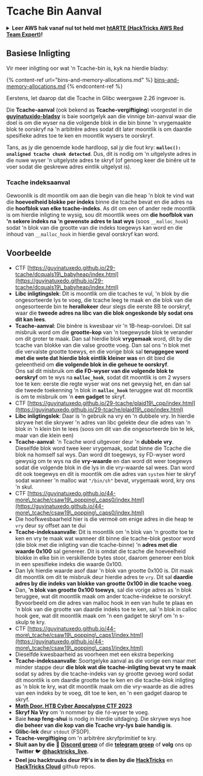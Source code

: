 # Tcache Bin Aanval

<details>

<summary><strong>Leer AWS hak vanaf nul tot held met</strong> <a href="https://training.hacktricks.xyz/courses/arte"><strong>htARTE (HackTricks AWS Red Team Expert)</strong></a><strong>!</strong></summary>

Ander maniere om HackTricks te ondersteun:

* As jy wil sien dat jou **maatskappy geadverteer word in HackTricks** of **HackTricks aflaai in PDF-formaat** Kyk na die [**INSKRYWINGSPLANNE**](https://github.com/sponsors/carlospolop)!
* Kry die [**amptelike PEASS & HackTricks swag**](https://peass.creator-spring.com)
* Ontdek [**Die PEASS Familie**](https://opensea.io/collection/the-peass-family), ons versameling van eksklusiewe [**NFTs**](https://opensea.io/collection/the-peass-family)
* **Sluit aan by die** 💬 [**Discord groep**](https://discord.gg/hRep4RUj7f) of die [**telegram groep**](https://t.me/peass) of **volg** ons op **Twitter** 🐦 [**@hacktricks\_live**](https://twitter.com/hacktricks\_live)**.**
* **Deel jou haktruuks deur PRs in te dien by die** [**HackTricks**](https://github.com/carlospolop/hacktricks) en [**HackTricks Cloud**](https://github.com/carlospolop/hacktricks-cloud) github repos.

</details>

## Basiese Inligting

Vir meer inligting oor wat 'n Tcache-bin is, kyk na hierdie bladsy:

{% content-ref url="bins-and-memory-allocations.md" %}
[bins-and-memory-allocations.md](bins-and-memory-allocations.md)
{% endcontent-ref %}

Eerstens, let daarop dat die Tcache in Glibc weergawe 2.26 ingevoer is.

Die **Tcache-aanval** (ook bekend as **Tcache-vergiftiging**) voorgestel in die [**guyinatuxido-bladsy**](https://guyinatuxedo.github.io/29-tcache/tcache\_explanation/index.html) is baie soortgelyk aan die vinnige bin-aanval waar die doel is om die wyser na die volgende blok in die bin binne 'n vrygemaakte blok te oorskryf na 'n arbitrêre adres sodat dit later moontlik is om daardie spesifieke adres toe te ken en moontlik wysers te oorskryf.

Tans, as jy die genoemde kode hardloop, sal jy die fout kry: **`malloc(): unaligned tcache chunk detected`**. Dus, dit is nodig om 'n uitgelyste adres in die nuwe wyser 'n uitgelyste adres te skryf (of genoeg keer die binêre uit te voer sodat die geskrewe adres eintlik uitgelyst is).

### Tcache indeksaanval

Gewoonlik is dit moontlik om aan die begin van die heap 'n blok te vind wat die **hoeveelheid blokke per indeks** binne die tcache bevat en die adres na die **hoofblok van elke tcache-indeks**. As dit om een of ander rede moontlik is om hierdie inligting te wysig, sou dit moontlik wees om **die hoofblok van 'n sekere indeks na 'n gewenste adres te laat wys** (soos `__malloc_hook`) sodat 'n blok van die grootte van die indeks toegewys kan word en die inhoud van `__malloc_hook` in hierdie geval oorskryf kan word.

## Voorbeelde

* CTF [https://guyinatuxedo.github.io/29-tcache/dcquals19\_babyheap/index.html](https://guyinatuxedo.github.io/29-tcache/dcquals19\_babyheap/index.html)
* **Libc inligtingslek**: Dit is moontlik om die tcaches te vul, 'n blok by die ongesorteerde lys te voeg, die tcache leeg te maak en die blok van die ongesorteerde bin te **herallokeer** deur slegs die eerste 8B te oorskryf, waar die **tweede adres na libc van die blok ongeskonde bly sodat ons dit kan lees**.
* **Tcache-aanval**: Die binêre is kwesbaar vir 'n 1B-heap-oorvloei. Dit sal misbruik word om die **grootte-kop** van 'n toegewysde blok te verander om dit groter te maak. Dan sal hierdie blok **vrygemaak** word, dit by die tcache van blokke van die valse grootte voeg. Dan sal ons 'n blok met die vervalste grootte toewys, en die vorige blok sal **teruggegee word met die wete dat hierdie blok eintlik kleiner was** en dit bied die geleentheid om **die volgende blok in die geheue te oorskryf**.\
Ons sal dit misbruik om **die FD-wyser van die volgende blok te oorskryf** om te wys na **`malloc_hook`**, sodat dit moontlik is om 2 wysers toe te ken: eerste die regte wyser wat ons net gewysig het, en dan sal die tweede toekenning 'n blok in **`malloc_hook`** teruggee wat dit moontlik is om te misbruik om 'n **een gadget** te skryf.
* CTF [https://guyinatuxedo.github.io/29-tcache/plaid19\_cpp/index.html](https://guyinatuxedo.github.io/29-tcache/plaid19\_cpp/index.html)
* **Libc inligtingslek**: Daar is 'n gebruik na vry en 'n dubbele vry. In hierdie skrywe het die skrywer 'n adres van libc gelekte deur die adres van 'n blok in 'n klein bin te lees (soos om dit van die ongesorteerde bin te lek, maar van die klein een)
* **Tcache-aanval**: 'n Tcache word uitgevoer deur 'n **dubbele vry**. Dieselfde blok word twee keer vrygemaak, sodat binne die Tcache die blok na homself sal wys. Dan word dit toegewys, sy FD-wyser word gewysig om te wys na die **vry-waarde** en dan word dit weer toegewys sodat die volgende blok in die lys in die vry-waarde sal wees. Dan word dit ook toegewys en dit is moontlik om die adres van `system` hier te skryf sodat wanneer 'n malloc wat `"/bin/sh"` bevat, vrygemaak word, kry ons 'n skul.
* CTF [https://guyinatuxedo.github.io/44-more\_tcache/csaw19\_popping\_caps0/index.html](https://guyinatuxedo.github.io/44-more\_tcache/csaw19\_popping\_caps0/index.html)
* Die hoofkwesbaarheid hier is die vermoë om enige adres in die heap te `vry` deur sy offset aan te dui
* **Tcache-indeksaanvalle**: Dit is moontlik om 'n blok van 'n grootte toe te ken en vry te maak wat wanneer dit binne die tcache-blok gestoor word (die blok met die inligting van die tcache-binne) 'n **adres met die waarde 0x100** sal genereer. Dit is omdat die tcache die hoeveelheid blokke in elke bin in verskillende bytes stoor, daarom genereer een blok in een spesifieke indeks die waarde 0x100.
* Dan lyk hierdie waarde asof daar 'n blok van grootte 0x100 is. Dit maak dit moontlik om dit te misbruik deur hierdie adres te `vry`. Dit sal **daardie adres by die indeks van blokke van grootte 0x100 in die tcache voeg**.
* Dan, **'n blok van grootte 0x100 toewys**, sal die vorige adres as 'n blok teruggee, wat dit moontlik maak om ander tcache-indekse te oorskryf.\
Byvoorbeeld om die adres van malloc hook in een van hulle te plaas en 'n blok van die grootte van daardie indeks toe te ken, sal 'n blok in calloc hook gee, wat dit moontlik maak om 'n een gadget te skryf om 'n s-skulp te kry.
* CTF [https://guyinatuxedo.github.io/44-more\_tcache/csaw19\_popping\_caps1/index.html](https://guyinatuxedo.github.io/44-more\_tcache/csaw19\_popping\_caps1/index.html)
* Dieselfde kwesbaarheid as voorheen met een ekstra beperking
* **Tcache-indeksaanvalle**: Soortgelyke aanval as die vorige een maar met minder stappe deur **die blok wat die tcache-inligting bevat vry te maak** sodat sy adres by die tcache-indeks van sy grootte gevoeg word sodat dit moontlik is om daardie grootte toe te ken en die tcache-blok inligting as 'n blok te kry, wat dit moontlik maak om die vry-waarde as die adres van een indeks by te voeg, dit toe te ken, en 'n een gadget daarop te skryf.
* [**Math Door. HTB Cyber Apocalypse CTF 2023**](https://7rocky.github.io/en/ctf/other/htb-cyber-apocalypse/math-door/)
* **Skryf Na Vry** om 'n nommer by die `fd`-wyser te voeg.
* Baie **heap feng-shui** is nodig in hierdie uitdaging. Die skrywe wys hoe **die beheer van die kop van die Tcache vry-lys baie handig is**.
* **Glibc-lek** deur `stdout` (FSOP).
* **Tcache-vergiftiging** om 'n arbitrêre skryfprimitief te kry.
* **Sluit aan by die** 💬 [**Discord groep**](https://discord.gg/hRep4RUj7f) of die [**telegram groep**](https://t.me/peass) of **volg** ons op **Twitter** 🐦 [**@hacktricks\_live**](https://twitter.com/hacktricks\_live)**.**
* **Deel jou hacktruuks deur PR's in te dien by die** [**HackTricks**](https://github.com/carlospolop/hacktricks) en [**HackTricks Cloud**](https://github.com/carlospolop/hacktricks-cloud) github repos.
